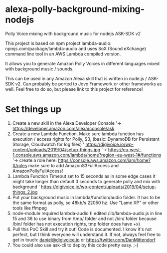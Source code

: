 # alexa-polly-background-mixing-nodejs
Polly Voice mixing with background music for nodejs ASK-SDK v2

This project is based on npm project lambda-audio: npmjs.com/package/lambda-audio and uses SoX (Sound eXchange) command line tool in an AWS Lambda compiled version.

It allows you to generate Amazon Polly Voices in different languages mixed with background music / sounds. 

This can be used in any Amazon Alexa skill that is written in node.js / ASK-SDK v2. Can probably be ported to Jovo Framework or other frameworks as well. Feel free to do so, but please link to this project for reference!

# Set things up
1. Create a new skill in the Alexa Developer Console
  '-> https://developer.amazon.com/alexa/console/ask
2. Create a new Lambda Function. Make sure lambda function has execution / access rights for Polly, S3, (basic: DynamoDB for Persistant Storage, Cloudwatch for log files)
  ' https://digivoice.io/wp-content/uploads/2019/04/setup-things.jpg
  '-> https://eu-west-1.console.aws.amazon.com/lambda/home?region=eu-west-1#/functions
  '-> create a role here: https://console.aws.amazon.com/iam/home?#/roles make sure to add AmazonS3FullAccess and AmazonPollyFullAccess!
3. Lambda Function Timeout set to 15 seconds as in some edge cases it might take longer than default 3 seconds to generate polly and mix with background
  ' https://digivoice.io/wp-content/uploads/2019/04/setup-things_2.jpg
4. Put your background music in lambda/function/audio folder. It has to be the same format as polly, so 48kb/s 22050 hz. Use "Lame XP" or other tools like ffmpeg
5. node-module required lambda-audio (I edited /lib/lambda-audio.js in line 15 and 36 to use binary from /tmp/ folder and not /bin/ folder because /bin/ folder has not execution rights, tmp folder does have +x)
6. Pull this PoC Skill and try it out! Code is documented. I know it's not perfect, but I think everyone will understand it. If not, always feel free to get in touch: daniel@digivoice.io or https://twitter.com/DanMittendorf
7. You could also use ask-cli to deploy this code pretty easy. ;-)
